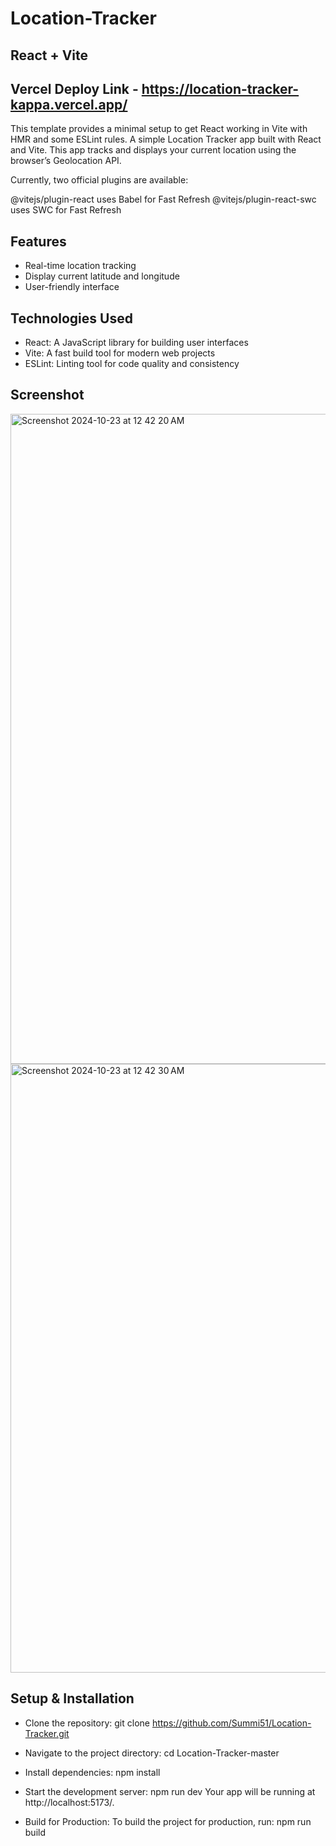 # Location-Tracker
## React + Vite

## Vercel Deploy Link - https://location-tracker-kappa.vercel.app/

This template provides a minimal setup to get React working in Vite with HMR and some ESLint rules. A simple Location Tracker app built with React and Vite. This app tracks and displays your current location using the browser’s Geolocation API.

Currently, two official plugins are available:

@vitejs/plugin-react uses Babel for Fast Refresh
@vitejs/plugin-react-swc uses SWC for Fast Refresh

## Features
- Real-time location tracking
- Display current latitude and longitude
- User-friendly interface
## Technologies Used
- React: A JavaScript library for building user interfaces
- Vite: A fast build tool for modern web projects
- ESLint: Linting tool for code quality and consistency
## Screenshot
<img width="1040" alt="Screenshot 2024-10-23 at 12 42 20 AM" src="https://github.com/user-attachments/assets/a9a2569c-5f49-4c97-a5f3-1f4be478c851">
<img width="974" alt="Screenshot 2024-10-23 at 12 42 30 AM" src="https://github.com/user-attachments/assets/81119bca-8583-4c21-9574-72b63f023c0e">

## Setup & Installation

- Clone the repository: 
  git clone https://github.com/Summi51/Location-Tracker.git
  
- Navigate to the project directory:
cd Location-Tracker-master

- Install dependencies:
npm install

- Start the development server:
npm run dev
Your app will be running at http://localhost:5173/.

- Build for Production:
To build the project for production, run:
npm run build
